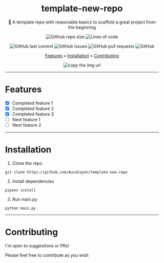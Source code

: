 <div align="center">

# template-new-repo

🍪 A template repo with reasonable basics to scaffold a great project from the beginning

![GitHub repo size](https://img.shields.io/github/repo-size/AucaCoyan/template-new-repo)
![Lines of code](https://img.shields.io/tokei/lines/github/AucaCoyan/template-new-repo)

![GitHub last commit](https://img.shields.io/github/last-commit/AucaCoyan/template-new-repo)
![GitHub issues](https://img.shields.io/github/issues/AucaCoyan/template-new-repo)
![GitHub pull requests](https://img.shields.io/github/issues-pr/AucaCoyan/template-new-repo)
![GitHub](https://img.shields.io/github/license/AucaCoyan/template-new-repo)

<!-- template badges

![GitHub Pipenv locked Python version](https://img.shields.io/github/pipenv/locked/python-version/AucaCoyan/template-new-repo)

![GitHub go.mod Go version](https://img.shields.io/github/go-mod/go-version/AucaCoyan/template-new-repo)

[![Linux](https://svgshare.com/i/Zhy.svg)](https://svgshare.com/i/Zhy.svg)

[![Windows](https://badgen.net/badge/icon/windows?icon=windows&label)](https://badgen.net/badge/icon/windows?icon=windows&label)

[![Firefox](https://img.shields.io/badge/browser-firefox-orange)](https://img.shields.io/badge/browser-firefox-orange)

[![Edge](https://img.shields.io/badge/browser-edge-blue)](https://img.shields.io/badge/browser-edge-blue)

[![Chrome](https://img.shields.io/badge/browser-chrome-yellow)](https://img.shields.io/badge/browser-chrome-yellow)

[![Typing: mypy](https://badgen.net/badge/typing/mypy/green)](https://badgen.net/badge/typing/mypy/green)

[![Code style: black](https://img.shields.io/badge/code%20style-black-000000.svg)](https://github.com/psf/black)

[![Made withJupyter](https://img.shields.io/badge/Made%20with-Jupyter-orange?style=for-the-badge&logo=Jupyter)](https://jupyter.org/try)

[![Open In Collab](https://colab.research.google.com/assets/colab-badge.svg)](https://colab.research.google.com/github/Naereen/badges)

-->

[Features](#features) •
[Installation](#installation) •
[Contributing](#contributing)

![copy the img url](here)

</div>

---

# Features

- [x] Completed feature 1
- [x] Completed feature 2
- [x] Completed feature 3
- [ ] Next feature 1
- [ ] Next feature 2

---

# Installation

1. Clone the repo

```
git clone https://github.com/AucaCoyan/template-new-repo
```

2. Install dependencies

```
pipenv install
```

3. Run main.py

```
python main.py
```

---

# Contributing

I'm open to suggestions or PRs!

Please feel free to contribute as you wish

<!--- template

<details>
<summary>Linux (tree 1)</summary>

To install zoxide, run this command in your terminal:

```sh
curl -sS https://webinstall.dev/zoxide | bash
```

Alternatively, you can use a package manager:

| Distribution  | Repository            | Instructions             |
| ------------- | --------------------- | ------------------------ |
| Ubuntu 21.04+ | [Ubuntu Packages]     | `apt install zoxide`     |
| Void Linux    | [Void Linux Packages] | `xbps-install -S zoxide` |

</details>

<details>
<summary>macOS (tree 2)</summary>

To install zoxide, use a package manager:

| Repository | Instructions          |
| ---------- | --------------------- |
| [Homebrew] | `brew install zoxide` |
| [MacPorts] | `port install zoxide` |

</details>

<details>
<summary>Windows (tree 3)</summary>

To install zoxide, run this command in your command prompt:

```sh
curl.exe -A "MS" https://webinstall.dev/zoxide | powershell
```

Alternatively, you can use a package manager:

| Repository      | Instructions                    |
| --------------- | ------------------------------- |
| **[crates.io]** | `cargo install zoxide --locked` |
| [Chocolatey]    | `choco install zoxide`          |

</details>

--->
